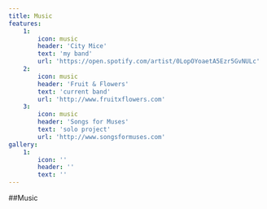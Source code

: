```yaml
---
title: Music
features:
    1:
        icon: music
        header: 'City Mice'
        text: 'my band'
        url: 'https://open.spotify.com/artist/0LopOYoaetA5Ezr5GvNULc'
    2:
        icon: music
        header: 'Fruit & Flowers'
        text: 'current band'
        url: 'http://www.fruitxflowers.com'
    3:
        icon: music
        header: 'Songs for Muses'
        text: 'solo project'
        url: 'http://www.songsformuses.com'
gallery:
    1:
        icon: ''
        header: ''
        text: ''
---
```


##Music
